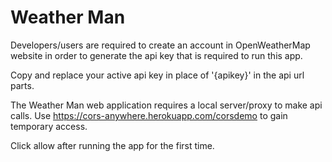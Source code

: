 # Weather Man

Developers/users are required to create an account in OpenWeatherMap website in order to generate the api key that is required to run this app.

Copy and replace your active api key in place of '{apikey}' in the api url parts.

The Weather Man web application requires a local server/proxy to make api calls. Use https://cors-anywhere.herokuapp.com/corsdemo to gain temporary access.

Click allow after running the app for the first time.
